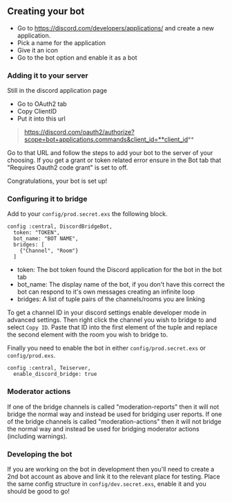 ## Creating your bot
- Go to https://discord.com/developers/applications/ and create a new application.
- Pick a name for the application
- Give it an icon
- Go to the bot option and enable it as a bot

### Adding it to your server
Still in the discord application page
- Go to OAuth2 tab
- Copy ClientID
- Put it into this url

> https://discord.com/oauth2/authorize?scope=bot+applications.commands&client_id=**client_id**

Go to that URL and follow the steps to add your bot to the server of your choosing. If you get a grant or token related error ensure in the Bot tab that "Requires Oauth2 code grant" is set to off.

Congratulations, your bot is set up!

### Configuring it to bridge
Add to your `config/prod.secret.exs` the following block.

```
config :central, DiscordBridgeBot,
  token: "TOKEN",
  bot_name: "BOT NAME",
  bridges: [
    {"Channel", "Room"}
  ]
```

- token: The bot token found the Discord application for the bot in the bot tab
- bot_name: The display name of the bot, if you don't have this correct the bot can respond to it's own messages creating an infinite loop
- bridges: A list of tuple pairs of the channels/rooms you are linking

To get a channel ID in your discord settings enable developer mode in advanced settings. Then right click the channel you wish to bridge to and select `Copy ID`. Paste that ID into the first element of the tuple and replace the second element with the room you wish to bridge to.

Finally you need to enable the bot in either `config/prod.secret.exs` or `config/prod.exs`.

```
config :central, Teiserver,
  enable_discord_bridge: true
```

### Moderator actions
If one of the bridge channels is called "moderation-reports" then it will not bridge the normal way and instead be used for bridging user reports.
If one of the bridge channels is called "moderation-actions" then it will not bridge the normal way and instead be used for bridging moderator actions (including warnings).

### Developing the bot
If you are working on the bot in development then you'll need to create a 2nd bot account as above and link it to the relevant place for testing. Place the same config structure in `config/dev.secret.exs`, enable it and you should be good to go!
